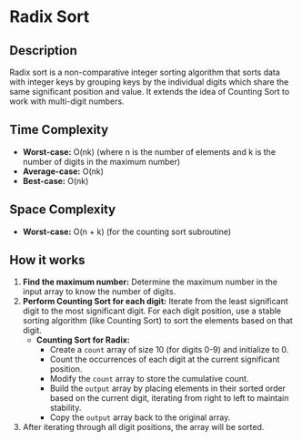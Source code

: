 # Radix Sort

## Description
Radix sort is a non-comparative integer sorting algorithm that sorts data with integer keys by grouping keys by the individual digits which share the same significant position and value. It extends the idea of Counting Sort to work with multi-digit numbers.

## Time Complexity
*   **Worst-case:** O(nk) (where n is the number of elements and k is the number of digits in the maximum number)
*   **Average-case:** O(nk)
*   **Best-case:** O(nk)

## Space Complexity
*   **Worst-case:** O(n + k) (for the counting sort subroutine)

## How it works
1.  **Find the maximum number:** Determine the maximum number in the input array to know the number of digits.
2.  **Perform Counting Sort for each digit:** Iterate from the least significant digit to the most significant digit. For each digit position, use a stable sorting algorithm (like Counting Sort) to sort the elements based on that digit.
    *   **Counting Sort for Radix:**
        *   Create a `count` array of size 10 (for digits 0-9) and initialize to 0.
        *   Count the occurrences of each digit at the current significant position.
        *   Modify the `count` array to store the cumulative count.
        *   Build the `output` array by placing elements in their sorted order based on the current digit, iterating from right to left to maintain stability.
        *   Copy the `output` array back to the original array.
3.  After iterating through all digit positions, the array will be sorted.
